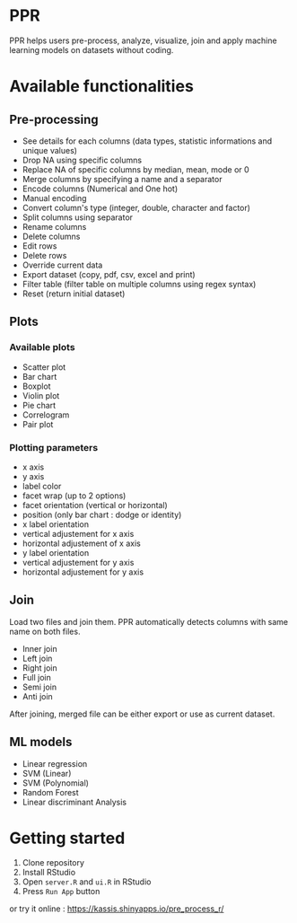 # PPR

PPR helps users pre-process, analyze, visualize, join and apply machine learning models on datasets without coding.

# Available functionalities

## Pre-processing
- See details for each columns (data types, statistic informations and unique values)
- Drop NA using specific columns
- Replace NA of specific columns by median, mean, mode or 0
- Merge columns by specifying a name and a separator
- Encode columns (Numerical and One hot)
- Manual encoding
- Convert column's type (integer, double, character and factor)
- Split columns using separator
- Rename columns
- Delete columns
- Edit rows
- Delete rows
- Override current data
- Export dataset (copy, pdf, csv, excel and print)
- Filter table (filter table on multiple columns using regex syntax)
- Reset (return initial dataset)


## Plots
### Available plots
- Scatter plot
- Bar chart
- Boxplot
- Violin plot
- Pie chart
- Correlogram
- Pair plot
### Plotting parameters
- x axis
- y axis
- label color
- facet wrap (up to 2 options)
- facet orientation (vertical or horizontal)
- position (only bar chart : dodge or identity)
- x label orientation
- vertical adjustement for x axis
- horizontal adjustement of x axis
- y label orientation
- vertical adjustement for y axis
- horizontal adjustement for y axis

## Join
Load two files and join them. PPR automatically detects columns with same name on both files.
- Inner join
- Left join
- Right join
- Full join
- Semi join
- Anti join

After joining, merged file can be either export or use as current dataset.

## ML models
- Linear regression
- SVM (Linear)
- SVM (Polynomial)
- Random Forest
- Linear discriminant Analysis

# Getting started

1. Clone repository
2. Install RStudio
3. Open `server.R` and `ui.R` in RStudio
4. Press `Run App` button

or try it online : https://kassis.shinyapps.io/pre_process_r/
